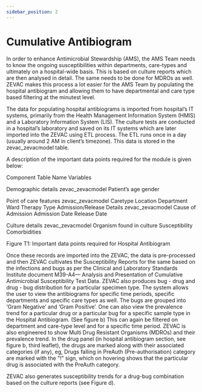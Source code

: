 ```yaml
---
sidebar_position: 2
---
```


# Cumulative Antibiogram

In order to enhance Antimicrobial Stewardship (AMS), the AMS Team needs to know the ongoing susceptibilities within departments, care-types and ultimately on a hospital-wide basis. This is based on culture reports which are then analysed in detail. The same needs to be done for MDROs as well. ZEVAC makes this process a lot easier for the AMS Team by populating the hospital antibiogram and allowing them to have departmental and care type based filtering at the minutest level.

The data for populating hospital antibiograms is imported from hospital’s IT systems, primarily from the Health Management Information System (HMIS) and a Laboratory Information System (LIS). The culture tests are conducted in a hospital’s laboratory and saved on its IT systems which are later imported into the ZEVAC using ETL process. The ETL runs once in a day (usually around 2 AM in client’s timezone). This data is stored in the zevac_zevacmodel table.

A description of the important data points required for the module is given below:

Component
Table Name
Variables

Demographic details
zevac_zevacmodel
Patient’s age
gender

Point of care features
zevac_zevacmodel
Caretype
Location
Department
Ward
Therapy Type
Admission/Release Details
zevac_zevacmodel
Cause of Admission Admission Date
Release Date

Culture details
zevac_zevacmodel
Organism found in culture
Susceptibility
Comorbidities

Figure T1: Important data points required for Hospital Antibiogram

Once these records are imported into the ZEVAC, the data is pre-processed and then ZEVAC cultivates the Susceptibility Reports for the same based on the infections and bugs as per the Clinical and Laboratory Standards Institute document M39-A4— Analysis and Presentation of Cumulative Antimicrobial Susceptibility Test Data. ZEVAC also produces bug - drug and drug - bug distribution for a particular specimen type. The system allows the user to view the antibiograms for specific time periods, specific departments and specific care types as well. The bugs are grouped into ‘Gram Negative’ and ‘Gram Positive’. One can also view the prevalence trend for a particular drug or a particular bug for a specific sample type in the Hospital Antibiogram. (See figure b) This can again be filtered on department and care-type level and for a specific time period. ZEVAC is also engineered to show Multi Drug Resistant Organisms (MDROs) and their prevalence trend. In the drug panel (in hospital antibiogram section, see figure b, third leaflet), the drugs are marked along with their associated categories (if any), eg, Drugs falling in PreAuth (Pre-authorisation) category are marked with the "!” sign, which on hovering shows that the particular drug is associated with the PreAuth category.

ZEVAC also generates susceptibility trends for a drug-bug combination based on the culture reports (see Figure d).
